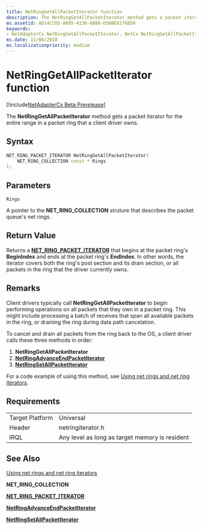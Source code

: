 ```yaml
---
title: NetRingGetAllPacketIterator function
description: The NetRingGetAllPacketIterator method gets a packet iterator for the entire range in a packet ring that a client driver owns.
ms.assetid: AD14CCD5-AB95-4130-88B8-D5B8E8176B50
keywords:
- NetAdapterCx NetRingGetAllPacketIterator, NetCx NetRingGetAllPacketIterator
ms.date: 11/08/2018
ms.localizationpriority: medium
---
```


# NetRingGetAllPacketIterator function

[!include[NetAdapterCx Beta Prerelease](../netcx-beta-prerelease.md)]

The **NetRingGetAllPacketIterator** method gets a packet iterator for the entire range in a packet ring that a client driver owns.

## Syntax

```cpp
NET_RING_PACKET_ITERATOR NetRingGetAllPacketIterator(
    NET_RING_COLLECTION const * Rings
);
```

## Parameters

`Rings`

A pointer to the **NET_RING_COLLECTION** struture that describes the packet queue's net rings.

## Return Value

Returns a [**NET_RING_PACKET_ITERATOR**](net-ring-packet-iterator.md) that begins at the packet ring's **BeginIndex** and ends at the packet ring's **EndIndex**. In other words, the iterator covers both the ring's post section and its drain section, or all packets in the ring that the driver currently owns. 

## Remarks

Client drivers typically call **NetRingGetAllPacketIterator** to begin performing operations on all packets that they own in a packet ring. This might include processing a batch of receives that span all available packets in the ring, or draining the ring during data path cancelation.

To cancel and drain all packets from the ring back to the OS, a client driver calls these three methods in order:

1. **NetRingGetAllPacketIterator**
2. [**NetRingAdvanceEndPacketIterator**](netringadvanceendpacketiterator.md)
3. [**NetRingSetAllPacketIterator**](netringsetallpacketiterator.md)

For a code example of using this method, see [Using net rings and net ring iterators](using-net-rings-and-net-ring-iterators.md).

## Requirements

|  |  |
| --- | --- |
| Target Platform | Universal |
| Header | netringiterator.h |
| IRQL | Any level as long as target memory is resident |

## See Also

[Using net rings and net ring iterators](using-net-rings-and-net-ring-iterators.md)

**NET_RING_COLLECTION**

[**NET_RING_PACKET_ITERATOR**](net-ring-packet-iterator.md)

[**NetRingAdvanceEndPacketIterator**](netringadvanceendpacketiterator.md)

[**NetRingSetAllPacketIterator**](netringsetallpacketiterator.md)